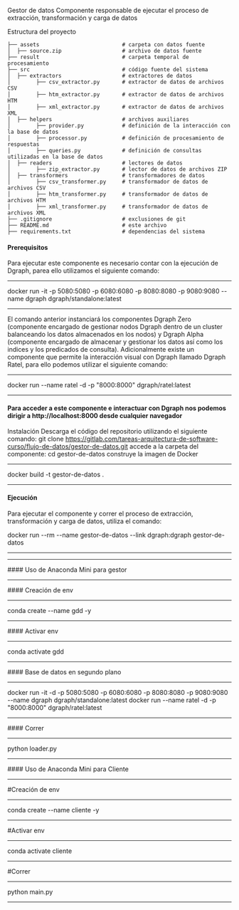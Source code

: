 
Gestor de datos
Componente responsable de ejecutar el proceso de extracción, transformación y carga de datos

Estructura del proyecto

    ├── assets                          # carpeta con datos fuente
    │  ├── source.zip                   # archivo de datos fuente
    ├── result                          # carpeta temporal de procesamiento
    ├── src                             # código fuente del sistema
    │  ├── extractors                   # extractores de datos
    │        ├── csv_extractor.py       # extractor de datos de archivos CSV
    │        ├── htm_extractor.py       # extractor de datos de archivos HTM
    │        ├── xml_extractor.py       # extractor de datos de archivos XML
    │  ├── helpers                      # archivos auxiliares
    │        ├── provider.py            # definición de la interacción con la base de datos
    │        ├── processor.py           # definición de procesamiento de respuestas 
    │        ├── queries.py             # definición de consultas utilizadas en la base de datos
    │  ├── readers                      # lectores de datos
    │        ├── zip_extractor.py       # lector de datos de archivos ZIP
    │  ├── transformers                 # transformadores de datos
    │        ├── csv_transformer.py     # transformador de datos de archivos CSV
    │        ├── htm_transformer.py     # transformador de datos de archivos HTM
    │        ├── xml_transformer.py     # transformador de datos de archivos XML
    ├── .gitignore                      # exclusiones de git
    ├── README.md                       # este archivo
    ├── requirements.txt                # dependencias del sistema



#### Prerequisitos

Para ejecutar este componente es necesario contar con la ejecución de Dgraph, parea ello utilizamos el siguiente comando:
<hr>
docker run -it -p 5080:5080 -p 6080:6080 -p 8080:8080 -p 9080:9080 --name dgraph dgraph/standalone:latest


<hr>
El comando anterior instanciará los componentes Dgraph Zero (componente encargado de gestionar nodos Dgraph dentro de un cluster balanceando los datos almacenados en los nodos) y Dgraph Alpha (componente encargado de almacenar y gestionar los datos así como los indices y los predicados de consulta).
Adicionalmente existe un componente que permite la interacción visual con Dgraph llamado Dgraph Ratel, para ello podemos utilizar el siguiente comando:
<hr>
docker run --name ratel  -d -p "8000:8000" dgraph/ratel:latest
<hr>

#### Para acceder a este componente e interactuar con Dgraph nos podemos dirigir a http://localhost:8000 desde cualquier navegador

Instalación
Descarga el código del repositorio utilizando el siguiente comando:
git clone https://gitlab.com/tareas-arquitectura-de-software-curso/flujo-de-datos/gestor-de-datos.git
accede a la carpeta del componente:
cd gestor-de-datos
construye la imagen de Docker
<hr>
docker build -t gestor-de-datos .
<hr>


#### Ejecución
Para ejecutar el componente y correr el proceso de extracción, transformación y carga de datos, utiliza el comando:

docker run --rm --name gestor-de-datos --link dgraph:dgraph gestor-de-datos



<hr>
<hr>
#### Uso de Anaconda Mini para gestor
<hr>
#### Creación de env
<hr>
conda create --name gdd -y 
<hr>
#### Activar env
<hr>
conda activate gdd
<hr>
#### Base de datos en segundo plano 
<hr>
docker run -it -d -p 5080:5080 -p 6080:6080 -p 8080:8080 -p 9080:9080 --name dgraph dgraph/standalone:latest
docker run --name ratel  -d -p "8000:8000" dgraph/ratel:latest
<hr>
#### Correr
<hr>
python loader.py 
<hr>
#### Uso de Anaconda Mini para Cliente
<hr>
#Creación de env
<hr>
conda create --name cliente -y 
<hr>
#Activar env
<hr>
conda activate cliente
<hr>
#Correr
<hr>
python main.py 
<hr>
